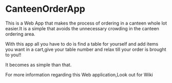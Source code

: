 # CanteenOrderApp
This is a Web App that makes the process of ordering in a canteen whole lot easier.It is a simple that avoids the unnecessary crowding in the canteen ordering area.

With this app all you have to do is find a table for yourself and add items you want in a cart,give your table number and relax till your order is brought to you!!

It becomes as simple than that.

For more information regarding this Web application,Look out for Wiki

